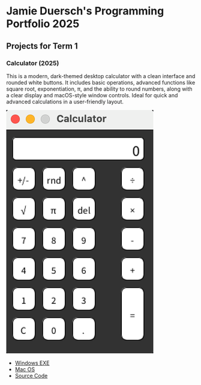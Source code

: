 # Jamie Duersch's Programming Portfolio 2025

## Projects for Term 1

### Calculator (2025)

This is a modern, dark-themed desktop calculator with a clean interface and rounded white buttons. It includes basic operations, advanced functions like square root, exponentiation, π, and the ability to round numbers, along with a clear display and macOS-style window controls. Ideal for quick and advanced calculations in a user-friendly layout.

![Running Calculator](https://github.com/9711519-png/jamie-s-portfolio/blob/main/images/Calc.png)


*  [Windows EXE](https://github.com/9711519-png/jamie-s-portfolio/blob/main/src/Calculator/windows-amd64.zip)
*  [Mac OS](https://github.com/9711519-png/jamie-s-portfolio/blob/main/src/Calculator/macos-aarch64.zip)
*  [Source Code]()
